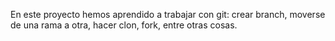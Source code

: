 En este proyecto hemos aprendido a trabajar con git: crear branch, moverse de una rama a otra, hacer clon, fork, entre otras cosas.
